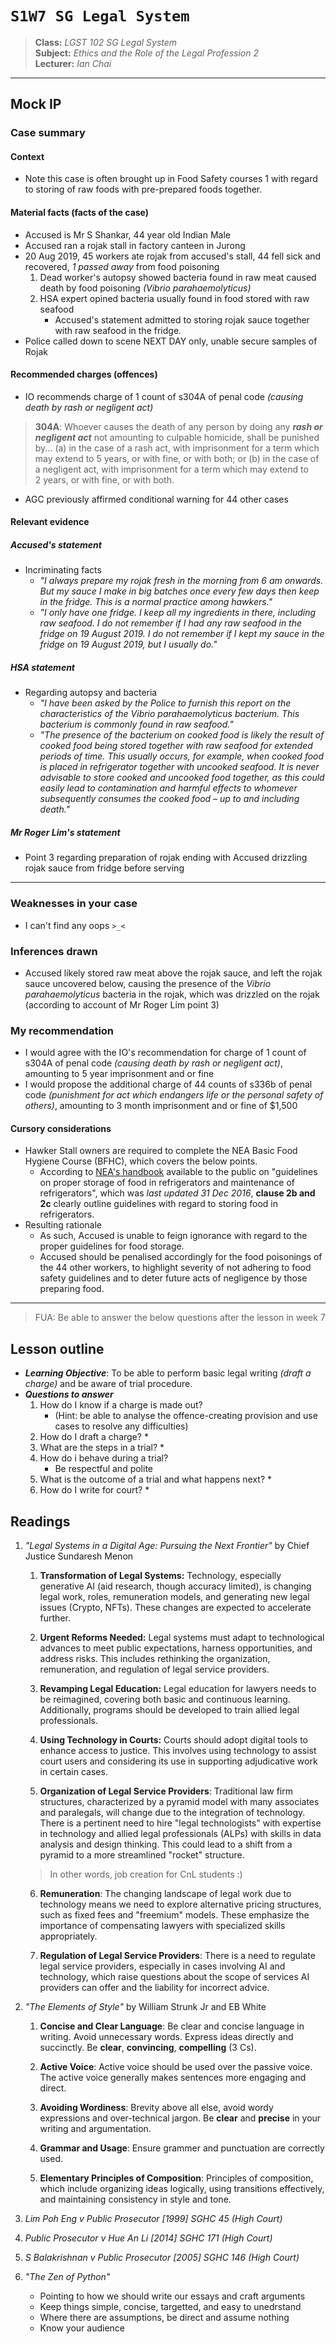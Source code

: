 # `S1W7 SG Legal System`

> **Class:** *LGST 102 SG Legal System*  
> **Subject:** *Ethics and the Role of the Legal Profession 2*  
> **Lecturer:** *Ian Chai*

---

## Mock IP

### Case summary

#### Context

* Note this case is often brought up in Food Safety courses 1 with regard to storing of raw foods with pre-prepared foods together.

#### Material facts (facts of the case)

* Accused is Mr S Shankar, 44 year old Indian Male 
* Accused ran a rojak stall in factory canteen in Jurong
* 20 Aug 2019, 45 workers ate rojak from accused's stall, 44 fell sick and recovered, *1 passed away* from food poisoning
	1. Dead worker's autopsy showed bacteria found in raw meat caused death by food poisoning *(Vibrio parahaemolyticus)*
	2. HSA expert opined bacteria usually found in food stored with raw seafood
		* Accused's statement admitted to storing rojak sauce together with raw seafood in the fridge.
* Police called down to scene NEXT DAY only, unable secure samples of Rojak

#### Recommended charges (offences)

* IO recommends charge of 1 count of s304A of penal code *(causing death by rash or negligent act)*
>  **304A**: Whoever causes the death of any person by doing any ***rash or negligent act*** not amounting to culpable homicide, shall be punished by...
		(a) in the case of a rash act, with imprisonment for a term which may extend to 5 years, or with fine, or with both; or	
		(b) in the case of a negligent act, with imprisonment for a term which may extend to 2 years, or with fine, or with both.
* AGC previously affirmed conditional warning for 44 other cases

#### Relevant evidence

##### Accused's statement

* Incriminating facts
	* *"I always prepare my rojak fresh in the morning from 6 am onwards. But my sauce I make in big batches once every few days then keep in the fridge. This is a normal practice among hawkers."*
	* *"I only have one fridge. I keep all my ingredients in there, including raw seafood. I do not remember if I had any raw seafood in the fridge on 19 August 2019. I do not remember if I kept my sauce in the fridge on 19 August 2019, but I usually do."*

##### HSA statement

* Regarding autopsy and bacteria
	* *"I have been asked by the Police to furnish this report on the characteristics of the Vibrio parahaemolyticus bacterium. This bacterium is commonly found in raw seafood."*
	* *"The presence of the bacterium on cooked food is likely the result of cooked food being stored together with raw seafood for extended periods of time. This usually occurs, for example, when cooked food is placed in refrigerator together with uncooked seafood. It is never advisable to store cooked and uncooked food together, as this could easily lead to contamination and harmful effects to whomever subsequently consumes the cooked food – up to and including death."*

##### Mr Roger Lim's statement

* Point 3 regarding preparation of rojak ending with Accused drizzling rojak sauce from fridge before serving
---

### Weaknesses in your case

* I can't find any oops `>_<`

### Inferences drawn

* Accused likely stored raw meat above the rojak sauce, and left the rojak sauce uncovered below, causing the presence of the *Vibrio parahaemolyticus* bacteria in the rojak, which was drizzled on the rojak (according to account of Mr Roger Lim point 3)

### My recommendation

* I would agree with the IO's recommendation for charge of 1 count of s304A of penal code *(causing death by rash or negligent act)*, amounting to 5 year imprisonment and or fine
* I would propose the additional charge of 44 counts of s336b of penal code *(punishment for act which endangers life or the personal safety of others)*, amounting to 3 month imprisonment and or fine of $1,500

#### Cursory considerations

* Hawker Stall owners are required to complete the NEA Basic Food Hygiene Course (BFHC), which covers the below points.
	* According to [NEA's handbook](https://www.nea.gov.sg/docs/default-source/resource/guidelines-on-proper-storage-of-food-in-refrigerators.pdf) available to the public on "guidelines on proper storage of food in refrigerators and maintenance of refrigerators", which was *last updated 31 Dec 2016*, **clause 2b and 2c** clearly outline guidelines with regard to storing food in refrigerators.
* Resulting rationale
	* As such, Accused is unable to feign ignorance with regard to the proper guidelines for food storage.
	* Accused should be penalised accordingly for the food poisonings of the 44 other workers, to highlight severity of not adhering to food safety guidelines and to deter future acts of negligence by those preparing food.
---
> FUA: Be able to answer the below questions after the lesson in week 7

## Lesson outline

* ***Learning Objective***: To be able to perform basic legal writing *(draft a charge)* and be aware of trial procedure.
* ***Questions to answer***
	1. How do I know if a charge is made out? 
		* (Hint: be able to analyse the offence-creating provision and use cases to resolve any difficulties)
	2. How do I draft a charge?
		* 
	3. What are the steps in a trial?
		* 
	4. How do i behave during a trial?
		* Be respectful and polite
	5. What is the outcome of a trial and what happens next?
		* 
	6. How do I write for court?
		* 

## Readings

1. *"Legal Systems in a Digital Age: Pursuing the Next Frontier"* by Chief Justice Sundaresh Menon

    1. **Transformation of Legal Systems:** Technology, especially generative AI (aid research, though accuracy limited), is changing legal work, roles, remuneration models, and generating new legal issues (Crypto, NFTs). These changes are expected to accelerate further.

    2. **Urgent Reforms Needed:** Legal systems must adapt to technological advances to meet public expectations, harness opportunities, and address risks. This includes rethinking the organization, remuneration, and regulation of legal service providers.

    3. **Revamping Legal Education:** Legal education for lawyers needs to be reimagined, covering both basic and continuous learning. Additionally, programs should be developed to train allied legal professionals.

    4. **Using Technology in Courts:** Courts should adopt digital tools to enhance access to justice. This involves using technology to assist court users and considering its use in supporting adjudicative work in certain cases.

    5. **Organization of Legal Service Providers**: Traditional law firm structures, characterized by a pyramid model with many associates and paralegals, will change due to the integration of technology. There is a pertinent need to hire "legal technologists" with expertise in technology and allied legal professionals (ALPs) with skills in data analysis and design thinking. This could lead to a shift from a pyramid to a more streamlined "rocket" structure.

    > In other words, job creation for CnL students :)

    6. **Remuneration**: The changing landscape of legal work due to technology means we need to explore alternative pricing structures, such as fixed fees and "freemium" models. These emphasize the importance of compensating lawyers with specialized skills appropriately.

    7. **Regulation of Legal Service Providers**: There is a need to regulate legal service providers, especially in cases involving AI and technology, which raise questions about the scope of services AI providers can offer and the liability for incorrect advice. 

2. *"The Elements of Style"* by William Strunk Jr and EB White

    1. **Concise and Clear Language**: Be clear and concise language in writing. Avoid unnecessary words. Express ideas directly and succinctly. Be **clear**, **convincing**, **compelling** (3 Cs).

    2. **Active Voice**: Active voice should be used over the passive voice. The active voice generally makes sentences more engaging and direct.

    3. **Avoiding Wordiness**: Brevity above all else, avoid wordy expressions and over-technical jargon. Be **clear** and **precise** in your writing and argumentation. 

    4. **Grammar and Usage**: Ensure grammer and punctuation are correctly used.

    5. **Elementary Principles of Composition**: Principles of composition, which include organizing ideas logically, using transitions effectively, and maintaining consistency in style and tone.

3. *Lim Poh Eng v Public Prosecutor [1999] SGHC 45 (High Court)*

4. *Public Prosecutor v Hue An Li [2014] SGHC 171 (High Court)*

5. *S Balakrishnan v Public Prosecutor [2005] SGHC 146 (High Court)*

6. *"The Zen of Python"*
    * Pointing to how we should write our essays and craft arguments
    * Keep things simple, concise, targetted, and easy to unedrstand
    * Where there are assumptions, be direct and assume nothing
    * Know your audience

